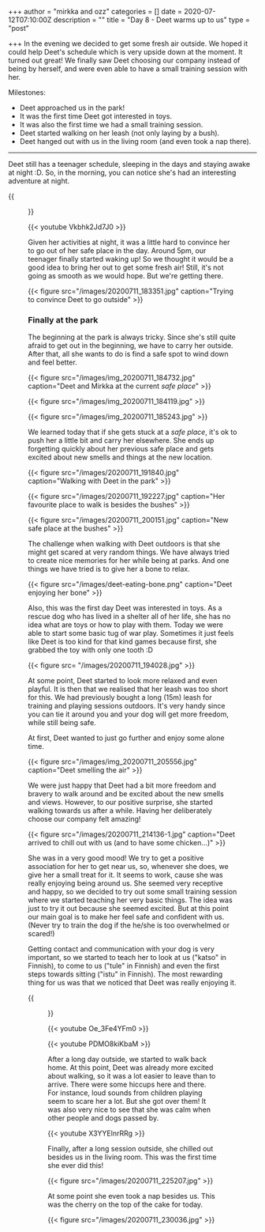 +++
author = "mirkka and ozz"
categories = []
date = 2020-07-12T07:10:00Z
description = ""
title = "Day 8 -  Deet warms up to us"
type = "post"

+++
In the evening we decided to get some fresh air outside. We hoped it could help Deet's schedule which is very upside down at the moment. It turned out great! We finally saw Deet choosing our company instead of being by herself, and were even able to have a small training session with her.

Milestones:

* Deet approached us in the park!
* It was the first time Deet got interested in toys.
* It was also the first time we had a small training session.
* Deet started walking on her leash (not only laying by a bush).
* Deet hanged out with us in the living room (and even took a nap there).

***

Deet still has a teenager schedule, sleeping in the days and staying awake at night :D. So, in the morning, you can notice she's had an interesting adventure at night.

{{<figure src="/images/20200711_074601.jpg" caption="Paws aiming at the ceiling, shoe laces in her mouth, and her nose outside of the crate" >}}

{{< youtube Vkbhk2Jd7J0 >}}

Given her activities at night, it was a little hard to convince her to go out of her safe place in the day. Around 5pm, our teenager finally started waking up! So we thought it would be a good idea to bring her out to get some fresh air! Still, it's not going as smooth as we would hope. But we're getting there.

{{< figure src="/images/20200711_183351.jpg" caption="Trying to convince Deet to go outside" >}}

### Finally at the park

The beginning at the park is always tricky. Since she's still quite afraid to get out in the beginning, we have to carry her outside. After that, all she wants to do is find a safe spot to wind down and feel better.

{{< figure src="/images/img_20200711_184732.jpg" caption="Deet and Mirkka at the current _safe place_" >}}

{{< figure src="/images/img_20200711_184119.jpg" >}}

{{< figure src="/images/img_20200711_185243.jpg" >}}

We learned today that if she gets stuck at a _safe place_, it's ok to push her a little bit and carry her elsewhere. She ends up forgetting quickly about her previous safe place and gets excited about new smells and things at the new location.

{{< figure src="/images/20200711_191840.jpg" caption="Walking with Deet in the park" >}}

{{< figure src="/images/20200711_192227.jpg" caption="Her favourite place to walk is besides the bushes" >}}

{{< figure src="/images/20200711_200151.jpg" caption="New safe place at the bushes" >}}

The challenge when walking with Deet outdoors is that she might get scared at very random things. We have always tried to create nice memories for her while being at parks. And one things we have tried is to give her a bone to relax.

{{< figure src="/images/deet-eating-bone.png" caption="Deet enjoying her bone" >}}

Also, this was the first day Deet was interested in toys. As a rescue dog who has lived in a shelter all of her life, she has no idea what are toys or how to play with them. Today we were able to start some basic tug of war play. Sometimes it just feels like Deet is too kind for that kind games because first, she grabbed the toy with only one tooth :D

{{< figure src= "/images/20200711_194028.jpg" >}}

At some point, Deet started to look more relaxed and even playful. It is then that we realised that her leash was too short for this. We had previously bought a long (15m) leash for training and playing sessions outdoors. It's very handy since you can tie it around you and your dog will get more freedom, while still being safe.

At first, Deet wanted to just go further and enjoy some alone time.

{{< figure src="/images/img_20200711_205556.jpg" caption="Deet smelling the air" >}}

We were just happy that Deet had a bit more freedom and bravery to walk around and be excited about the new smells and views. However, to our positive surprise, she started walking towards us after a while. Having her deliberately choose our company felt amazing!

{{< figure src="/images/20200711_214136-1.jpg" caption="Deet arrived to chill out with us (and to have some chicken...)" >}}

She was in a very good mood! We try to get a positive association for her to get near us, so, whenever she does, we give her a small treat for it. It seems to work, cause she was really enjoying being around us. She seemed very receptive and happy, so we decided to try out some small training session where we started teaching her very basic things. The idea was just to try it out because she seemed excited. But at this point our main goal is to make her feel safe and confident with us. (Never try to train the dog if the he/she is too overwhelmed or scared!)

Getting contact and communication with your dog is very important, so we started to teach her to look at us ("katso" in Finnish), to come to us ("tule" in Finnish) and even the first steps towards sitting ("istu" in Finnish). The most rewarding thing for us was that we noticed that Deet was really enjoying it.

{{<figure src="/images/20200711_214940-0.jpg" caption="Training Deet" >}}

{{< youtube Oe_3Fe4YFm0 >}}

{{< youtube PDMO8kiKbaM >}}

After a long day outside, we started to walk back home. At this point, Deet was already more excited about walking, so it was a lot easier to leave than to arrive. There were some hiccups here and there. For instance, loud sounds from children playing seem to scare her a lot. But she got over them! It was also very nice to see that she was calm when other people and dogs passed by.

{{< youtube X3YYElnrRRg >}}

Finally, after a long session outside, she chilled out besides us in the living room. This was the first time she ever did this!

{{< figure src="/images/20200711_225207.jpg" >}}

At some point she even took a nap besides us. This was the cherry on the top of the cake for today.

{{< figure src="/images/20200711_230036.jpg" >}}
